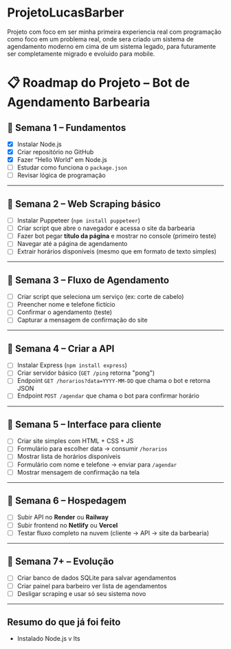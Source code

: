 # ProjetoLucasBarber

Projeto com foco em ser minha primeira experiencia real com programação como foco em um problema real, onde sera criado um sistema de agendamento moderno em cima de um sistema legado, para futuramente ser completamente migrado e evoluido para mobile.

# 📋 Roadmap do Projeto – Bot de Agendamento Barbearia

## 🔹 Semana 1 – Fundamentos

- [x] Instalar Node.js
- [x] Criar repositório no GitHub
- [x] Fazer “Hello World” em Node.js
- [ ] Estudar como funciona o `package.json`
- [ ] Revisar lógica de programação

---

## 🔹 Semana 2 – Web Scraping básico

- [ ] Instalar Puppeteer (`npm install puppeteer`)
- [ ] Criar script que abre o navegador e acessa o site da barbearia
- [ ] Fazer bot pegar **título da página** e mostrar no console (primeiro teste)
- [ ] Navegar até a página de agendamento
- [ ] Extrair horários disponíveis (mesmo que em formato de texto simples)

---

## 🔹 Semana 3 – Fluxo de Agendamento

- [ ] Criar script que seleciona um serviço (ex: corte de cabelo)
- [ ] Preencher nome e telefone fictício
- [ ] Confirmar o agendamento (teste)
- [ ] Capturar a mensagem de confirmação do site

---

## 🔹 Semana 4 – Criar a API

- [ ] Instalar Express (`npm install express`)
- [ ] Criar servidor básico (`GET /ping` retorna "pong")
- [ ] Endpoint `GET /horarios?data=YYYY-MM-DD` que chama o bot e retorna JSON
- [ ] Endpoint `POST /agendar` que chama o bot para confirmar horário

---

## 🔹 Semana 5 – Interface para cliente

- [ ] Criar site simples com HTML + CSS + JS
- [ ] Formulário para escolher data → consumir `/horarios`
- [ ] Mostrar lista de horários disponíveis
- [ ] Formulário com nome e telefone → enviar para `/agendar`
- [ ] Mostrar mensagem de confirmação na tela

---

## 🔹 Semana 6 – Hospedagem

- [ ] Subir API no **Render** ou **Railway**
- [ ] Subir frontend no **Netlify** ou **Vercel**
- [ ] Testar fluxo completo na nuvem (cliente → API → site da barbearia)

---

## 🔹 Semana 7+ – Evolução

- [ ] Criar banco de dados SQLite para salvar agendamentos
- [ ] Criar painel para barbeiro ver lista de agendamentos
- [ ] Desligar scraping e usar só seu sistema novo

---

## Resumo do que já foi feito

- Instalado Node.js v lts

